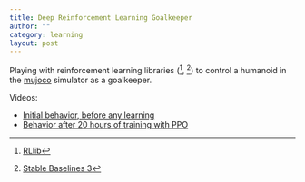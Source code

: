```yaml
---
title: Deep Reinforcement Learning Goalkeeper
author: ""
category: learning
layout: post
---
```


Playing with reinforcement learning libraries ([^1], [^2]) to control a humanoid in the [mujoco](https://mujoco.org/) simulator as a goalkeeper.

Videos:
- [Initial behavior, before any learning](https://drive.google.com/file/d/1t-W0U-WC6IikniINjeRjE8ZuskxWqbYT/view?usp=share_link)
- [Behavior after 20 hours of training with PPO](https://drive.google.com/file/d/1rFv6961JoueXGfr6JwQ6CCcgDVJnHROK/view?usp=share_link)

[^1]: [RLlib](https://docs.ray.io/en/latest/rllib/index.html)
[^2]: [Stable Baselines 3](https://github.com/DLR-RM/stable-baselines3)